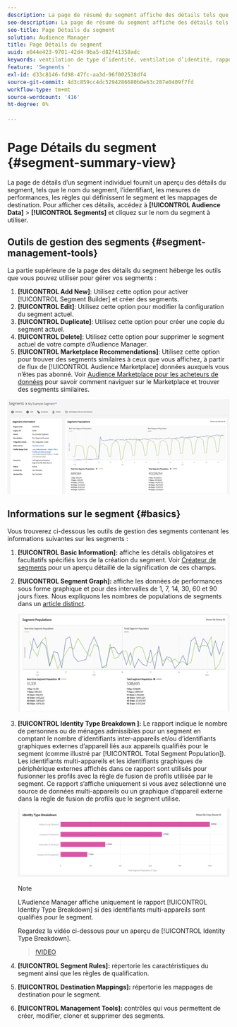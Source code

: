 ```yaml
---
description: La page de résumé du segment affiche des détails tels que le nom, les caractéristiques du segment, les règles, les données de performances et les informations de mappage des destinations.
seo-description: La page de résumé du segment affiche des détails tels que le nom, les caractéristiques du segment, les règles, les données de performances et les informations de mappage des destinations.
seo-title: Page Détails du segment
solution: Audience Manager
title: Page Détails du segment
uuid: e844e423-9701-42d4-9ba5-d82f41358adc
keywords: ventilation de type d’identité, ventilation d’identité, rapport d’identité d’audience, multi-appareils, identifiant multi-appareils, identifiant d’appareil
feature: 'Segments '
exl-id: d33c8146-fd98-47fc-aa3d-96f002538df4
source-git-commit: 4d3c859cc4dc5294286680b0e63c287e0409f7fd
workflow-type: tm+mt
source-wordcount: '416'
ht-degree: 0%

---
```


# Page Détails du segment {#segment-summary-view}

La page de détails d’un segment individuel fournit un aperçu des détails du segment, tels que le nom du segment, l’identifiant, les mesures de performances, les règles qui définissent le segment et les mappages de destination. Pour afficher ces détails, accédez à **[!UICONTROL Audience Data]** > **[!UICONTROL Segments]** et cliquez sur le nom du segment à utiliser.

## Outils de gestion des segments {#segment-management-tools}

La partie supérieure de la page des détails du segment héberge les outils que vous pouvez utiliser pour gérer vos segments :

1. **[!UICONTROL Add New]**: Utilisez cette option pour activer  [!UICONTROL Segment Builder] et créer des segments.
2. **[!UICONTROL Edit]**: Utilisez cette option pour modifier la configuration du segment actuel.
3. **[!UICONTROL Duplicate]**: Utilisez cette option pour créer une copie du segment actuel.
4. **[!UICONTROL Delete]**: Utilisez cette option pour supprimer le segment actuel de votre compte d’Audience Manager.
5. **[!UICONTROL Marketplace Recommendations]**: Utilisez cette option pour trouver des segments similaires à ceux que vous affichez, à partir de flux de  [!UICONTROL Audience Marketplace] données auxquels vous n’êtes pas abonné. Voir [Audience Marketplace pour les acheteurs de données](../audience-marketplace/marketplace-data-buyers/marketplace-data-buyers.md) pour savoir comment naviguer sur le Marketplace et trouver des segments similaires.

![basic-segment-information](assets/basic-segment-information.png)

## Informations sur le segment {#basics}

Vous trouverez ci-dessous les outils de gestion des segments contenant les informations suivantes sur les segments :

1. **[!UICONTROL Basic Information]:** affiche les détails obligatoires et facultatifs spécifiés lors de la création du segment. Voir [Créateur de segments](segment-builder.md) pour un aperçu détaillé de la signification de ces champs.
2. **[!UICONTROL Segment Graph]:** affiche les données de performances sous forme graphique et pour des intervalles de 1, 7, 14, 30, 60 et 90 jours fixes. Nous expliquons les nombres de populations de segments dans un [article distinct](../../features/segments/segment-builder-data.md).

   ![segment-graph](assets/segment-graph.png)

3. **[!UICONTROL Identity Type Breakdown ]:** Le rapport indique le nombre de personnes ou de ménages admissibles pour un segment en comptant le nombre d’identifiants inter-appareils et/ou d’identifiants graphiques externes d’appareil liés aux appareils qualifiés pour le segment (comme illustré par  [!UICONTROL Total Segment Population]). Les identifiants multi-appareils et les identifiants graphiques de périphérique externes affichés dans ce rapport sont utilisés pour fusionner les profils avec la règle de fusion de profils utilisée par le segment. Ce rapport s’affiche uniquement si vous avez sélectionné une source de données multi-appareils ou un graphique d’appareil externe dans la règle de fusion de profils que le segment utilise.

   ![segment-graph](assets/segment-type.png)

   >[!NOTE]
   >
   >L’Audience Manager affiche uniquement le rapport [!UICONTROL Identity Type Breakdown] si des identifiants multi-appareils sont qualifiés pour le segment.

   Regardez la vidéo ci-dessous pour un aperçu de [!UICONTROL Identity Type Breakdown].
   >[!VIDEO](https://video.tv.adobe.com/v/27977/)

4. **[!UICONTROL Segment Rules]:** répertorie les caractéristiques du segment ainsi que les règles de qualification.
5. **[!UICONTROL Destination Mappings]:** répertorie les mappages de destination pour le segment.
6. **[!UICONTROL Management Tools]:** contrôles qui vous permettent de créer, modifier, cloner et supprimer des segments.

